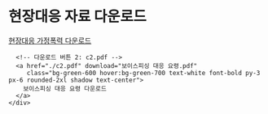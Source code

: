 <!DOCTYPE html>
<html lang="ko">
<head>
  <meta charset="UTF-8">
  <title>현장대응 자료 다운로드</title>
  <script src="https://cdn.tailwindcss.com"></script>
</head>
<body class="bg-gray-100 flex items-center justify-center min-h-screen">
  <div class="text-center">
    <h1 class="text-2xl font-bold mb-6">현장대응 자료 다운로드</h1>
    <div class="grid grid-cols-1 sm:grid-cols-2 gap-4">
      <!-- 다운로드 버튼 1: c1.pdf -->
      <a href="./c1.pdf" download="현장대응 가정폭력.pdf"
         class="bg-blue-600 hover:bg-blue-700 text-white font-bold py-3 px-6 rounded-2xl shadow text-center">
        현장대응 가정폭력 다운로드
      </a>

      <!-- 다운로드 버튼 2: c2.pdf -->
      <a href="./c2.pdf" download="보이스피싱 대응 요령.pdf"
         class="bg-green-600 hover:bg-green-700 text-white font-bold py-3 px-6 rounded-2xl shadow text-center">
        보이스피싱 대응 요령 다운로드
      </a>
    </div>
  </div>
</body>
</html>
